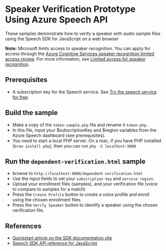 # Speaker Verification Prototype Using Azure Speech API

These samples demonstrate how to verify a speaker with audio sample files using the Speech SDK for JavaScript on a web browser

**Note:** Microsoft limits access to speaker recognition. You can apply for access through the [Azure Cognitive Services speaker recognition limited access review](https://aka.ms/azure-speaker-recognition). For more information, see [Limited access for speaker recognition](https://docs.microsoft.com/en-us/legal/cognitive-services/speech-service/speaker-recognition/limited-access-speaker-recognition).

## Prerequisites

* A subscription key for the Speech service. See [Try the speech service for free](https://docs.microsoft.com/azure/cognitive-services/speech-service/get-started).


## Build the sample

* Make a copy of the `token-sample.php` file and rename it `token.php`. 
* In this file, input your $subscriptionKey and $region variables from the Azure Speech dashboard (see prerequisites).
* You need to start a local PHP server. On a mac, if you have PHP installed (`brew install php`), then you can run `php -S localhost:9000`

## Run the `dependent-verification.html` sample

* browse to `http://localhost:9000/dependent-verification.html`
* Use the input fields to set your `subscription key` and `service region`.
* Upload your enrollment files (samples), and your verification file (voice to compare to samples for a match)
* Press the `Create Profile` button to create a voice profile and enroll using the chosen enrollment files.
* Press the `Verify Speaker` button to identify a speaker using the chosen verification file.


## References

* [Quickstart article on the SDK documentation site](https://docs.microsoft.com/azure/cognitive-services/speech-service/quickstarts/speech-to-text-from-file?pivots=programming-language-javascript)
* [Speech SDK API reference for JavaScript](https://aka.ms/csspeech/javascriptref)
